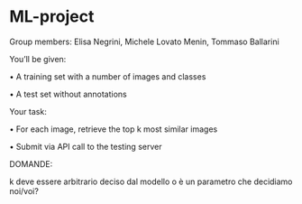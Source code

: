 # ML-project

Group members: Elisa Negrini, Michele Lovato Menin, Tommaso Ballarini

You’ll be given:

• A training set with a number of images and classes

• A test set without annotations

Your task:

• For each image, retrieve the top k most similar images

• Submit via API call to the testing server


DOMANDE:

k deve essere arbitrario deciso dal modello o è un parametro che decidiamo noi/voi?
